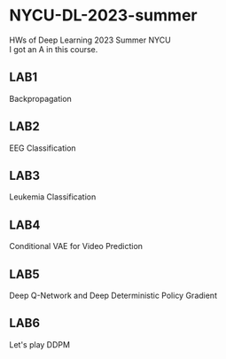# NYCU-DL-2023-summer
HWs of Deep Learning 2023 Summer NYCU  
I got an A in this course.
## LAB1
Backpropagation

## LAB2
EEG Classification

## LAB3
Leukemia Classification

## LAB4
Conditional VAE for Video Prediction

## LAB5
Deep Q-Network and Deep Deterministic Policy Gradient

## LAB6
Let's play DDPM
